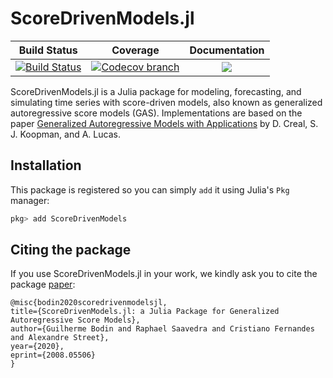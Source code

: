 # ScoreDrivenModels.jl

| **Build Status** | **Coverage** | **Documentation** |
|:-----------------:|:-----------------:|:-----------------:|
| [![Build Status][build-img]][build-url] | [![Codecov branch][codecov-img]][codecov-url] |[![](https://img.shields.io/badge/docs-latest-blue.svg)](https://lampspuc.github.io/ScoreDrivenModels.jl/latest/)

[build-img]: https://travis-ci.org/LAMPSPUC/ScoreDrivenModels.jl.svg?branch=master
[build-url]: https://travis-ci.org/LAMPSPUC/ScoreDrivenModels.jl

[codecov-img]: https://codecov.io/gh/LAMPSPUC/ScoreDrivenModels.jl/coverage.svg?branch=master
[codecov-url]: https://codecov.io/gh/LAMPSPUC/ScoreDrivenModels.jl?branch=master

ScoreDrivenModels.jl is a Julia package for modeling, forecasting, and simulating time series with score-driven models, also known as generalized autoregressive score models (GAS). Implementations are based on the paper [Generalized Autoregressive Models with Applications](http://dx.doi.org/10.1002/jae.1279) by D. Creal, S. J. Koopman, and A. Lucas.

## Installation

This package is registered so you can simply `add` it using Julia's `Pkg` manager:
```julia
pkg> add ScoreDrivenModels
```

## Citing the package

If you use ScoreDrivenModels.jl in your work, we kindly ask you to cite the package [paper](https://arxiv.org/abs/2008.05506):

    @misc{bodin2020scoredrivenmodelsjl,
    title={ScoreDrivenModels.jl: a Julia Package for Generalized Autoregressive Score Models},
    author={Guilherme Bodin and Raphael Saavedra and Cristiano Fernandes and Alexandre Street},
    year={2020},
    eprint={2008.05506}
    }
